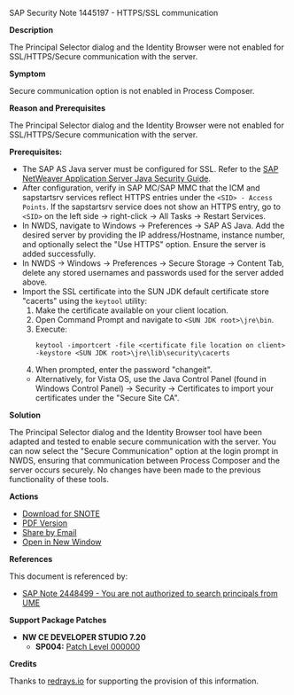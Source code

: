 SAP Security Note 1445197 - HTTPS/SSL communication

**Description**

The Principal Selector dialog and the Identity Browser were not enabled for SSL/HTTPS/Secure communication with the server.

**Symptom**

Secure communication option is not enabled in Process Composer.

**Reason and Prerequisites**

The Principal Selector dialog and the Identity Browser were not enabled for SSL/HTTPS/Secure communication with the server.

**Prerequisites:**
- The SAP AS Java server must be configured for SSL. Refer to the [SAP NetWeaver Application Server Java Security Guide](https://me.sap.com/SAPIKS2/contentShow.sap?_SCLASS=IWB_STRUCT&_SLOIO=44D9586D3EF05F4DE10000000A11466F&TMP_IWB_TASK=PREVIEW2&RELEASE=7321&LANGUAGE=EN&_SEQNUM=1190&_LOIO=57D8BFCF38F66F48B95CE1F52B3F5184&_CLASS=IWB_EXTHLP).
- After configuration, verify in SAP MC/SAP MMC that the ICM and sapstartsrv services reflect HTTPS entries under the `<SID> - Access Points`. If the sapstartsrv service does not show an HTTPS entry, go to `<SID>` on the left side → right-click → All Tasks → Restart Services.
- In NWDS, navigate to Windows → Preferences → SAP AS Java. Add the desired server by providing the IP address/Hostname, instance number, and optionally select the "Use HTTPS" option. Ensure the server is added successfully.
- In NWDS → Windows → Preferences → Secure Storage → Content Tab, delete any stored usernames and passwords used for the server added above.
- Import the SSL certificate into the SUN JDK default certificate store "cacerts" using the `keytool` utility:
  1. Make the certificate available on your client location.
  2. Open Command Prompt and navigate to `<SUN JDK root>\jre\bin`.
  3. Execute:
     ```
     keytool -importcert -file <certificate file location on client> -keystore <SUN JDK root>\jre\lib\security\cacerts
     ```
  4. When prompted, enter the password "changeit".
  - Alternatively, for Vista OS, use the Java Control Panel (found in Windows Control Panel) → Security → Certificates to import your certificates under the "Secure Site CA".

**Solution**

The Principal Selector dialog and the Identity Browser tool have been adapted and tested to enable secure communication with the server. You can now select the "Secure Communication" option at the login prompt in NWDS, ensuring that communication between Process Composer and the server occurs securely. No changes have been made to the previous functionality of these tools.

**Actions**

- [Download for SNOTE](https://notesdownloads.sap.com/note/0040000016988862017)
- [PDF Version](https://me.sap.com/sap/support/sfm/notes/print/0001445197?language=en-US&token=7C3D8B6A6F2F905932B2704FD3E25301)
- [Share by Email](#)
- [Open in New Window](#)

**References**

This document is referenced by:
- [SAP Note 2448499 - You are not authorized to search principals from UME](https://me.sap.com/notes/2448499)

**Support Package Patches**

- **NW CE DEVELOPER STUDIO 7.20**
  - **SP004:** [Patch Level 000000](https://notesdownloads.sap.com/note/0040000016988862017)

**Credits**

Thanks to [redrays.io](https://redrays.io) for supporting the provision of this information.